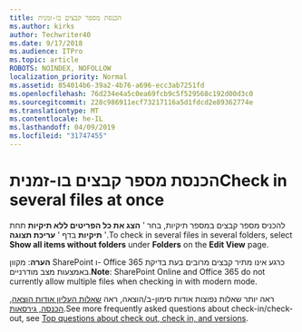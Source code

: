 ```yaml
---
title: הכנסת מספר קבצים בו-זמנית
ms.author: kirks
author: Techwriter40
ms.date: 9/17/2018
ms.audience: ITPro
ms.topic: article
ROBOTS: NOINDEX, NOFOLLOW
localization_priority: Normal
ms.assetid: 854014b6-39a2-4b76-a696-ecc3ab7251fd
ms.openlocfilehash: 76d234e4a5c0ea69fcb9c5f529568c192d00d3c0
ms.sourcegitcommit: 228c986911ecf73217116a5d1fdcd2e89362774e
ms.translationtype: MT
ms.contentlocale: he-IL
ms.lasthandoff: 04/09/2019
ms.locfileid: "31747455"
---
```

# <a name="check-in-several-files-at-once"></a><span data-ttu-id="1a343-102">הכנסת מספר קבצים בו-זמנית</span><span class="sxs-lookup"><span data-stu-id="1a343-102">Check in several files at once</span></span>

<span data-ttu-id="1a343-103">להכניס מספר קבצים במספר תיקיות, בחר ' **הצג את כל הפריטים ללא תיקיות** תחת **תיקיות** בדף ' **עריכת תצוגה** '.</span><span class="sxs-lookup"><span data-stu-id="1a343-103">To check in several files in several folders, select **Show all items without folders** under **Folders** on the **Edit View** page.</span></span> 
  
 <span data-ttu-id="1a343-104">**הערה**: מקוון SharePoint ו- Office 365 כרגע אינו מתיר קבצים מרובים בעת בדיקת באמצעות מצב מודרניים.</span><span class="sxs-lookup"><span data-stu-id="1a343-104">**Note**: SharePoint Online and Office 365 do not currently allow multiple files when checking in with modern mode.</span></span> 
  
<span data-ttu-id="1a343-105">ראה יותר שאלות נפוצות אודות סימון-ב/הוצאה, ראה [שאלות העליון אודות הוצאה, הכנסה, גירסאות](https://go.microsoft.com/fwlink/?linkid=2018786).</span><span class="sxs-lookup"><span data-stu-id="1a343-105">See more frequently asked questions about check-in/check-out, see [Top questions about check out, check in, and versions](https://go.microsoft.com/fwlink/?linkid=2018786).</span></span>
  

